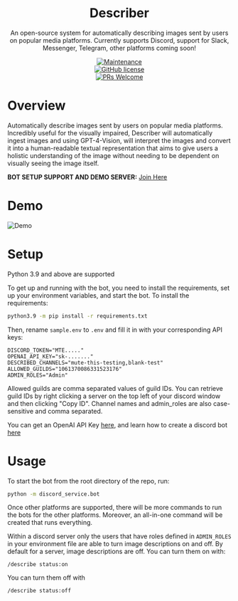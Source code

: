 <h1 align="center">Describer</h1>
<p align="center">An open-source system for automatically describing images sent by users on popular media platforms. Currently supports Discord, support for Slack, Messenger, Telegram, other platforms coming soon!

<center>

[![Maintenance](https://img.shields.io/badge/Maintained%3F-yes-green.svg)](https://GitHub.com/Kav-K/Described/graphs/commit-activity)  
[![GitHub license](https://img.shields.io/github/license/Kav-K/Described)](https://github.com/Kav-K/Described/blob/main/LICENSE)  
[![PRs Welcome](https://img.shields.io/badge/PRs-welcome-brightgreen.svg?style=flat-square)](http://makeapullrequest.com)

</center>

# Overview
Automatically describe images sent by users on popular media platforms. Incredibly useful for the visually impaired, Describer will automatically ingest images and using GPT-4-Vision, will interpret the images and convert it into a human-readable textual representation that aims to give users a holistic understanding of the image without needing to be dependent on visually seeing the image itself.

**BOT SETUP SUPPORT AND DEMO SERVER:** [Join Here](https://discord.gg/WvAHXDMS7Q)

# Demo
![Demo](https://im2.ezgif.com/tmp/ezgif-2-9f66aa0e73.gif)

# Setup
Python 3.9 and above are supported

To get up and running with the bot, you need to install the requirements, set up your environment variables, and start the bot.
To install the requirements:
```bash
python3.9 -m pip install -r requirements.txt
```

Then, rename `sample.env` to `.env` and fill it in with your corresponding API keys:
```dotenv
DISCORD_TOKEN="MTE....."
OPENAI_API_KEY="sk-......."
DESCRIBED_CHANNELS="mute-this-testing,blank-test"
ALLOWED_GUILDS="1061370086331523176"
ADMIN_ROLES="Admin"
```
Allowed guilds are comma separated values of guild IDs. You can retrieve guild IDs by right clicking a server on the top left of your discord window and then clicking "Copy ID". Channel names and admin_roles are also case-sensitive and comma separated.

You can get an OpenAI API Key [here](https://help.openai.com/en/articles/4936850-where-do-i-find-my-api-key), and learn how to create a discord bot [here](https://www.writebots.com/discord-bot-token/)

# Usage
To start the bot from the root directory of the repo, run:
```bash
python -m discord_service.bot
```

Once other platforms are supported, there will be more commands to run the bots for the other platforms. Moreover, an all-in-one command will be created that runs everything.

Within a discord server only the users that have roles defined in `ADMIN_ROLES` in your environment file are able to turn image descriptions on and off. By default for a server, image descriptions are off. You can turn them on with:

`/describe status:on`

You can turn them off with

`/describe status:off`
